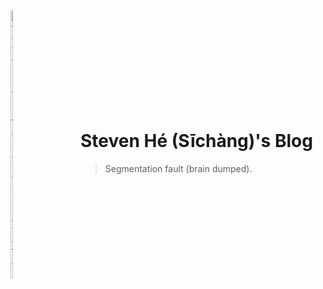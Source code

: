 <!-- toc -->

<div style="display: flex; align-items: center;">
    <img alt="Steven Hé (Sīchàng)'s avatar" style="width: calc(100% - 30em); height: auto; max-width: 100%;"
        src="/favicon.svg" />
    <div style="min-width: fit-content; margin-left: 2em;">

# Steven Hé (Sīchàng)'s Blog

> Segmentation fault (brain dumped).

</div>
</div>

